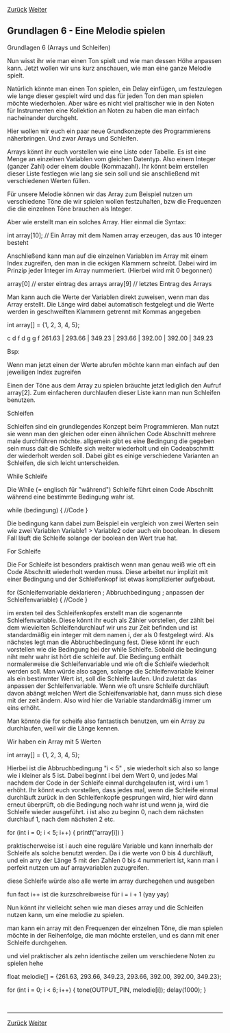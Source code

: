 <link rel="stylesheet" href="assets/css/custom.css?v=2">

<div class="nav-container">
  <a href="Grundlagen5" class="button">Zurück</a>
  <a href="Sensoren" class="button">Weiter</a>
</div>

## Grundlagen 6 - Eine Melodie spielen

Grundlagen 6 (Arrays und Schleifen)

Nun wisst ihr wie man einen Ton spielt und wie man dessen Höhe anpassen kann. Jetzt wollen wir uns kurz anschauen, wie man eine ganze Melodie spielt.

Natürlich könnte man einen Ton spielen, ein Delay einfügen, um festzulegen wie lange dieser gespielt wird und das für jeden Ton den man spielen möchte wiederholen. Aber wäre es nicht viel praltischer wie in den Noten für Instrumenten eine Kollektion an Noten zu haben die man einfach nacheinander durchgeht.

Hier wollen wir euch ein paar neue Grundkonzepte des Programmierens näherbringen. Und zwar Arrays und Schleifen.

Arrays könnt ihr euch vorstellen wie eine Liste oder Tabelle. Es ist eine Menge an einzelnen Variablen vom gleichen Datentyp. Also einem Integer (ganzer Zahl) oder einem double (Kommazahl). Ihr könnt beim erstellen dieser Liste festlegen wie lang sie sein soll und sie anschließend mit verschiedenen Werten füllen.

Für unsere Melodie können wir das Array zum Beispiel nutzen um verschiedene Töne die wir spielen wollen festzuhalten, bzw die Frequenzen die die einzelnen Töne brauchen als Integer.

Aber wie erstellt man ein solches Array. Hier einmal die Syntax:

int array[10]; // Ein Array mit dem Namen array erzeugen, das aus 10 integer besteht

Anschließend kann man auf die einzelnen Variablen im Array mit einem Index zugreifen, den man in die eckigen Klammern schreibt. Dabei wird im Prinzip jeder Integer im Array nummeriert. (Hierbei wird mit 0 begonnen)

array[0] // erster eintrag des arrays
array[9] // letztes Eintrag des Arrays

Man kann auch die Werte der Variablen direkt zuweisen, wenn man das Array erstellt. Die Länge wird dabei automatisch festgelegt und die Werte werden in geschweiften Klammern getrennt mit Kommas angegeben

int array[] = {1, 2, 3, 4, 5};

c d f d g g f
261.63 | 293.66 | 349.23 | 293.66 | 392.00 | 392.00 | 349.23

Bsp:

Wenn man jetzt einen der Werte abrufen möchte kann man einfach auf den jeweiligen Index zugreifen

Einen der Töne aus dem Array zu spielen bräuchte jetzt lediglich den Aufruf array[2]. Zum einfacheren durchlaufen dieser Liste kann man nun Schleifen benutzen.

Schleifen

Schleifen sind ein grundlegendes Konzept beim Programmieren. Man nutzt sie wenn man den gleichen oder einen ähnlichen Code Abschnitt mehrere male durchführen möchte. allgemein gibt es eine Bedingung die gegeben sein muss dait die Schleife sich weiter wiederholt und ein Codeabschmitt der wiederholt werden soll. Dabei gibt es einige verschiedene Varianten an Schleifen, die sich leicht unterscheiden.

While Schleife

Die While (= englisch für "während") Schleife führt einen Code Abschnitt während eine bestimmte Bedingung wahr ist.

while (bedingung) {
      //Code
}

Die bedingung kann dabei zum Beispiel ein vergleich von zwei Werten sein wie zwei Variablen Variable1 > Variable2 oder auch ein booolean. In diesem Fall läuft die Schleife solange der boolean den Wert true hat.


For Schleife

Die For Schleife ist besonders praktisch wenn man genau weiß wie oft ein Code Abschnitt wiederholt werden muss. Diese arbeitet nur implizit mit einer Bedingung und der Schleifenkopf ist etwas komplizierter aufgebaut.

for (Schleifenvariable deklarieren ; Abbruchbedingung ; anpassen der Schleifenvariable) {
      //Code
}

im ersten teil des Schleifenkopfes erstellt man die sogenannte Schleifenvariable. Diese könnt ihr euch als Zähler vorstellen, der zählt bei dem wievielten Schleifendurchlauf wir uns zur Zeit befinden und ist standardmäßig ein integer mit dem namen i, der als 0 festgelegt wird. Als nächstes legt man die Abbruchbedingung fest. Diese könnt ihr euch vorstellen wie die Bedingung bei der while Schleife. Sobald die bedingung niht mehr wahr ist hört die schleife auf. Die Bedingung enthält normalerweise die Schleifenvariable und wie oft die Schleife wiederholt werden soll. Man würde also sagen, solange die Schleifenvariable kleiner als ein bestimmter Wert ist, soll die Schleife laufen. Und zuletzt das anpassen der Schleifenvariable. Wenn wie oft unsre Schleife durchläuft davon abängt welchen Wert die Schleifenvariable hat, dann muss sich diese mit der zeit ändern. Also wird hier die Variable standardmäßig immer um eins erhöht. 

Man könnte die for scheife also fantastisch benutzen, um ein Array zu durchlaufen, weil wir die Länge kennen.

Wir haben ein Array mit 5 Werten

int array[] = {1, 2, 3, 4, 5};

Hierbei ist die Abbruchbedingung "i < 5" , sie wiederholt sich also so lange wie i kleiner als 5 ist. Dabei beginnt i bei dem Wert 0, und jedes Mal nachdem der Code in der Schleife einmal durchgelaufen ist, wird i um 1 erhöht. Ihr könnt euch vorstellen, dass jedes mal, wenn die Schleife einmal durchläuft zurück in den Schleifenkopfe gesprungen wird, hier wird dann erneut überprüft, ob die Bedingung noch wahr ist und wenn ja, wird die Schleife wieder ausgeführt. i ist also zu beginn 0, nach dem nächsten durchlauf 1, nach dem nächsten 2 etc.

for (int i = 0; i < 5; i++) {
      printf("array[i])
}

praktischerweise ist i auch eine reguläre Variable und kann innerhalb der Schleife als solche benutzt werden. Da i die werte von 0 bis 4 durchläuft, und ein arry der Länge 5 mit den Zahlen 0 bis 4 nummeriert ist, kann man i perfekt nutzen um auf arrayvariablen zuzugreifen.

diese Schleife würde also alle werte im array durchegehen und ausgeben

fun fact i++ ist die kurzschreibweise für i = i + 1 (yay yay)





Nun könnt ihr vielleicht sehen wie man dieses array und die Schleifen nutzen kann, um eine melodie zu spielen.

man kann ein array mit den Frequenzen der einzelnen Töne, die man spielen möchte in der Reihenfolge, die man möchte erstellen, und es dann mit ener Schleife durchgehen.

und viel praktischer als zehn identische zeilen um verschiedene Noten zu spielen hehe

float melodie[] = {261.63, 293.66, 349.23, 293.66, 392.00, 392.00, 349.23};

for (int i = 0; i < 6; i++) {
        tone(OUTPUT_PIN, melodie[i]);
        delay(1000);
}

<p class="spacing-1">&nbsp;</p>

---

<div class="nav-container">
  <a href="Grundlagen5" class="button">Zurück</a>
  <a href="Sensoren1" class="button">Weiter</a>
</div>
